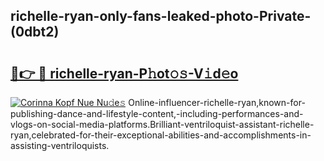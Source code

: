 ## richelle-ryan-only-fans​-leaked-photo​-Private-(0dbt2)


# <h2><a href="https://mediaupload.pro?title=richelle-ryan&ref=git">🔗👉 🔴 richelle-ryan-P𝚑ot𝚘𝚜-V𝚒d𝚎o</a></h2>

[![Corinna Kopf Nue Nu𝚍e𝚜](https://i.imgur.com/0qMVB7G.gif)](https://mediaupload.pro?title=richelle-ryan&ref=git)
Online-influencer-richelle-ryan,known-for-publishing-dance-and-lifestyle-content,-including-performances-and-vlogs-on-social-media-platforms.Brilliant-ventriloquist-assistant-richelle-ryan,celebrated-for-their-exceptional-abilities-and-accomplishments-in-assisting-ventriloquists.  